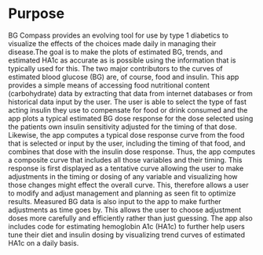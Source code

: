 # Purpose
BG Compass provides an evolving tool for use by type 1 diabetics to visualize the effects of the choices made daily in managing their disease.The goal is to make the plots of estimated BG, trends, and estimated HA1c as accurate as is possible using the information that is typically used for this. The two major contributors to the curves of estimated blood glucose (BG) are, of course, food and insulin. This app provides a simple means of accessing food nutritional content (carbohydrate) data by extracting that data from internet databases or from historical data input by the user. The user is able to select the type of fast acting insulin they use to compensate for food or drink consumed and the app plots a typical estimated BG dose response for the dose selected using the patients own insulin sensitivity adjusted for the timing of that dose. Likewise, the app computes a typical dose response curve from the food that is selected or input by the user, including the timing of that food, and combines that dose with the insulin dose response. Thus, the app computes a composite curve that includes all those variables and their timing. This response is first displayed as a tentative curve allowing the user to make adjustments in the timing or dosing of any variable and visualizing how those changes might effect the overall curve. This, therefore allows a user to modify and adjust management and planning as seen fit to optimize results. Measured BG data is also input to the app to make further adjustments as time goes by. This allows the user to choose adjustment doses more carefully and efficiently rather than just guessing. The app also includes code for estimating hemoglobin A1c (HA1c) to further help users tune their diet and insulin dosing by visualizing trend curves of estimated HA1c on a daily basis.


